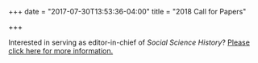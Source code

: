 +++
date = "2017-07-30T13:53:36-04:00"
title = "2018 Call for Papers"

+++

Interested in serving as editor-in-chief of <i>Social Science History</i>? <a href="/files/Final SSH Editor RFP 16 October 2017.pdf" target="_blank">Please click here for more information.</a>
